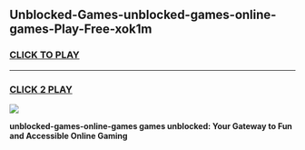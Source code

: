 
## Unblocked-Games-unblocked-games-online-games-Play-Free-xok1m
<h3>
<a href="https://premium76.site?title=unblocked-games-online-games&ref=10A">CLICK TO PLAY</a></h3>
<hr>

<h3>
<a href="https://premium76.site?title=unblocked-games-online-games&ref=10A">CLICK 2 PLAY</a>
  
</h3>

<a href="https://premium76.site?title=unblocked-games-online-games&ref=10A"><img src="https://clearcache.store/games.png"></a>


**unblocked-games-online-games games unblocked: Your Gateway to Fun and Accessible Online Gaming**
